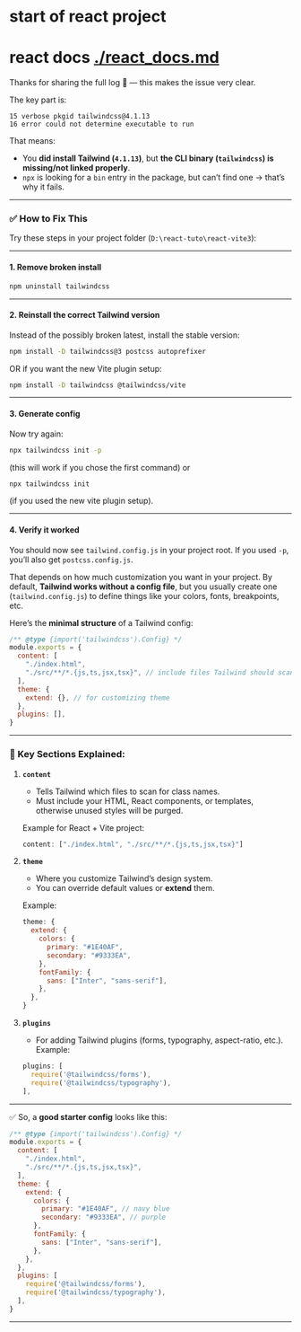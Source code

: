 # start of react project
# react docs [./react_docs.md](./react_docs.md)


Thanks for sharing the full log 🙏 — this makes the issue very clear.

The key part is:

```
15 verbose pkgid tailwindcss@4.1.13
16 error could not determine executable to run
```

That means:

* You **did install Tailwind (`4.1.13`)**, but **the CLI binary (`tailwindcss`) is missing/not linked properly**.
* `npx` is looking for a `bin` entry in the package, but can’t find one → that’s why it fails.

---

### ✅ How to Fix This

Try these steps in your project folder (`D:\react-tuto\react-vite3`):

---

#### 1. Remove broken install

```bash
npm uninstall tailwindcss
```

---

#### 2. Reinstall the correct Tailwind version

Instead of the possibly broken latest, install the stable version:

```bash
npm install -D tailwindcss@3 postcss autoprefixer
```

OR if you want the new Vite plugin setup:

```bash
npm install -D tailwindcss @tailwindcss/vite
```

---

#### 3. Generate config

Now try again:

```bash
npx tailwindcss init -p
```

(this will work if you chose the first command)
or

```bash
npx tailwindcss init
```

(if you used the new vite plugin setup).

---

#### 4. Verify it worked

You should now see `tailwind.config.js` in your project root.
If you used `-p`, you’ll also get `postcss.config.js`.




That depends on how much customization you want in your project.
By default, **Tailwind works without a config file**, but you usually create one (`tailwind.config.js`) to define things like your colors, fonts, breakpoints, etc.

Here’s the **minimal structure** of a Tailwind config:

```js
/** @type {import('tailwindcss').Config} */
module.exports = {
  content: [
    "./index.html",
    "./src/**/*.{js,ts,jsx,tsx}", // include files Tailwind should scan
  ],
  theme: {
    extend: {}, // for customizing theme
  },
  plugins: [],
}
```

---

### 🔑 Key Sections Explained:

1. **`content`**

   * Tells Tailwind which files to scan for class names.
   * Must include your HTML, React components, or templates, otherwise unused styles will be purged.

   Example for React + Vite project:

   ```js
   content: ["./index.html", "./src/**/*.{js,ts,jsx,tsx}"]
   ```

2. **`theme`**

   * Where you customize Tailwind’s design system.
   * You can override default values or **extend** them.

   Example:

   ```js
   theme: {
     extend: {
       colors: {
         primary: "#1E40AF",
         secondary: "#9333EA",
       },
       fontFamily: {
         sans: ["Inter", "sans-serif"],
       },
     },
   }
   ```

3. **`plugins`**

   * For adding Tailwind plugins (forms, typography, aspect-ratio, etc.).
     Example:

   ```js
   plugins: [
     require('@tailwindcss/forms'),
     require('@tailwindcss/typography'),
   ],
   ```

---

✅ So, a **good starter config** looks like this:

```js
/** @type {import('tailwindcss').Config} */
module.exports = {
  content: [
    "./index.html",
    "./src/**/*.{js,ts,jsx,tsx}",
  ],
  theme: {
    extend: {
      colors: {
        primary: "#1E40AF", // navy blue
        secondary: "#9333EA", // purple
      },
      fontFamily: {
        sans: ["Inter", "sans-serif"],
      },
    },
  },
  plugins: [
    require('@tailwindcss/forms'),
    require('@tailwindcss/typography'),
  ],
}
```

---

